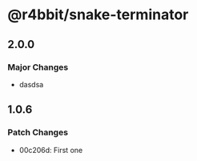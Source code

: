 # @r4bbit/snake-terminator

## 2.0.0

### Major Changes

- dasdsa

## 1.0.6

### Patch Changes

- 00c206d: First one
